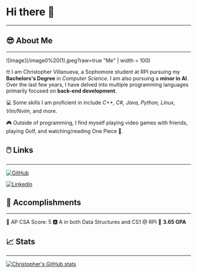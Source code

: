 # Hi there 👋
---

## 😎 About Me
---
![Image](/image0%20(1).jpeg?raw=true "Me" | width = 100)

🤓 I am Christopher Villanueva, a Sophomore student at RPI pursuing my **Bachelors's Degree** in *Computer Science*. I am also pursuing a **minor in AI**. Over the last few years, I have delved into multiple programming languages primarily focused on **back-end development**.

💻 Some skills I am proficient in include *C++, C#, Java, Python, Linux, Vim/Nvim*, and more.

🎮 Outside of programming, I find myself playing video games with friends, playing Golf, and watching/reading One Piece 👒.

## 🖱️ Links
---

[![GitHub](https://img.shields.io/badge/GitHub-000000?style=for-the-badge&logo=GitHub&logoColor=white)](https://github.com/BoundlessFate)


[![Linkedin](https://img.shields.io/badge/LinkedIn-0077B5?style=for-the-badge&logo=linkedin&logoColor=white)](https://www.linkedin.com/in/christopher-villanueva-a51939282/)

## 🥇 Accomplishments
---

💯 AP CSA Score: 5
🅰️ A in both Data Structures and CS1 @ RPI
💪 **3.65 GPA**


## 📈 Stats
---

[![Christopher's GitHub stats](https://github-readme-stats.vercel.app/api?username=BoundlessFate&theme=buefy)](https://github.com/anuraghazra/github-readme-stats)
